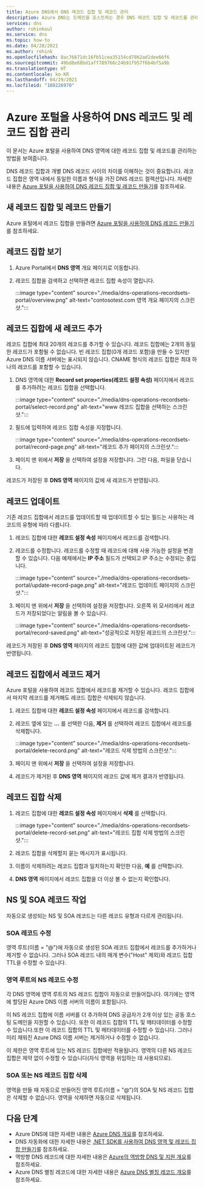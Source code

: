 ```yaml
---
title: Azure DNS에서 DNS 레코드 집합 및 레코드 관리
description: Azure DNS는 도메인을 호스트하는 경우 DNS 레코드 집합 및 레코드를 관리하는 기능을 제공합니다.
services: dns
author: rohinkoul
ms.service: dns
ms.topic: how-to
ms.date: 04/28/2021
ms.author: rohink
ms.openlocfilehash: 8ac76671dc16fb51cea35154cd7862ad1dee66f6
ms.sourcegitcommit: 49bd8e68bd1aff789766c24b91f957f6b4bf5a9b
ms.translationtype: HT
ms.contentlocale: ko-KR
ms.lasthandoff: 04/29/2021
ms.locfileid: "108226970"
---
```

# <a name="manage-dns-records-and-record-sets-by-using-the-azure-portal"></a>Azure 포털을 사용하여 DNS 레코드 및 레코드 집합 관리

이 문서는 Azure 포털을 사용하여 DNS 영역에 대한 레코드 집합 및 레코드를 관리하는 방법을 보여줍니다.

DNS 레코드 집합과 개별 DNS 레코드 사이의 차이를 이해하는 것이 중요합니다. 레코드 집합은 영역 내에서 동일한 이름과 형식을 가진 DNS 레코드 컬렉션입니다. 자세한 내용은 [Azure 포털을 사용하여 DNS 레코드 집합 및 레코드 만들기](./dns-getstarted-portal.md)를 참조하세요.

## <a name="create-a-new-record-set-and-record"></a>새 레코드 집합 및 레코드 만들기

Azure 포털에서 레코드 집합을 만들려면 [Azure 포털을 사용하여 DNS 레코드 만들기](./dns-getstarted-portal.md)를 참조하세요.

## <a name="view-a-record-set"></a>레코드 집합 보기

1. Azure Portal에서 **DNS 영역** 개요 페이지로 이동합니다.

1. 레코드 집합을 검색하고 선택하면 레코드 집합 속성이 열립니다.

    :::image type="content" source="./media/dns-operations-recordsets-portal/overview.png" alt-text="contosotest.com 영역 개요 페이지의 스크린샷.":::

## <a name="add-a-new-record-to-a-record-set"></a>레코드 집합에 새 레코드 추가

레코드 집합에 최대 20개의 레코드를 추가할 수 있습니다. 레코드 집합에는 2개의 동일한 레코드가 포함될 수 없습니다. 빈 레코드 집합(0개 레코드 포함)을 만들 수 있지만 Azure DNS 이름 서버에는 표시되지 않습니다. CNAME 형식의 레코드 집합은 최대 하나의 레코드를 포함할 수 있습니다.

1. DNS 영역에 대한 **Record set properties(레코드 설정 속성)** 페이지에서 레코드를 추가하려는 레코드 집합을 선택합니다.

    :::image type="content" source="./media/dns-operations-recordsets-portal/select-record.png" alt-text="www 레코드 집합을 선택하는 스크린샷.":::

1. 필드에 입력하여 레코드 집합 속성을 지정합니다.

    :::image type="content" source="./media/dns-operations-recordsets-portal/record-page.png" alt-text="레코드 추가 페이지의 스크린샷.":::

1. 페이지 맨 위에서 **저장** 을 선택하여 설정을 저장합니다. 그런 다음, 파일을 닫습니다.

레코드가 저장된 후 **DNS 영역** 페이지의 값에 새 레코드가 반영됩니다.

## <a name="update-a-record"></a>레코드 업데이트

기존 레코드 집합에서 레코드를 업데이트할 때 업데이트할 수 있는 필드는 사용하는 레코드의 유형에 따라 다릅니다.

1. 레코드 집합에 대한 **레코드 설정 속성** 페이지에서 레코드를 검색합니다.

1. 레코드를 수정합니다. 레코드를 수정할 때 레코드에 대해 사용 가능한 설정을 변경할 수 있습니다. 다음 예제에서는 **IP 주소** 필드가 선택되고 IP 주소는 수정되는 중입니다.

    :::image type="content" source="./media/dns-operations-recordsets-portal/update-record-page.png" alt-text="레코드 업데이트 페이지의 스크린샷.":::

1. 페이지 맨 위에서 **저장** 을 선택하여 설정을 저장합니다. 오른쪽 위 모서리에서 레코드가 저장되었다는 알림을 볼 수 있습니다.

    :::image type="content" source="./media/dns-operations-recordsets-portal/record-saved.png" alt-text="성공적으로 저장된 레코드의 스크린샷.":::

레코드가 저장된 후 **DNS 영역** 페이지의 레코드 집합에 대한 값에 업데이트된 레코드가 반영됩니다.

## <a name="remove-a-record-from-a-record-set"></a>레코드 집합에서 레코드 제거

Azure 포털을 사용하여 레코드 집합에서 레코드를 제거할 수 있습니다. 레코드 집합에서 마지막 레코드를 제거해도 레코드 집합은 삭제되지 않습니다.

1. 레코드 집합에 대한 **레코드 설정 속성** 페이지에서 레코드를 검색합니다.

1. 레코드 옆에 있는 **...** 를 선택한 다음, **제거** 를 선택하여 레코드 집합에서 레코드를 삭제합니다.

    :::image type="content" source="./media/dns-operations-recordsets-portal/delete-record.png" alt-text="레코드 삭제 방법의 스크린샷.":::

1. 페이지 맨 위에서 **저장** 을 선택하여 설정을 저장합니다.

1. 레코드가 제거된 후 **DNS 영역** 페이지의 레코드 값에 제거 결과가 반영됩니다.

## <a name="delete-a-record-set"></a><a name="delete"></a>레코드 집합 삭제

1. 레코드 집합에 대한 **레코드 설정 속성** 페이지에서 **삭제** 를 선택합니다.

    :::image type="content" source="./media/dns-operations-recordsets-portal/delete-record-set.png" alt-text="레코드 집합 삭제 방법의 스크린샷.":::

1. 레코드 집합을 삭제할지 묻는 메시지가 표시됩니다.

1. 이름이 삭제하려는 레코드 집합과 일치하는지 확인한 다음, **예** 를 선택합니다.

1. **DNS 영역** 페이지에서 레코드 집합을 더 이상 볼 수 없는지 확인합니다.

## <a name="work-with-ns-and-soa-records"></a>NS 및 SOA 레코드 작업

자동으로 생성되는 NS 및 SOA 레코드는 다른 레코드 유형과 다르게 관리됩니다.

### <a name="modify-soa-records"></a>SOA 레코드 수정

영역 루트(이름 = "\@")에 자동으로 생성된 SOA 레코드 집합에서 레코드를 추가하거나 제거할 수 없습니다. 그러나 SOA 레코드 내의 매개 변수("Host" 제외)와 레코드 집합 TTL을 수정할 수 있습니다.

### <a name="modify-ns-records-at-the-zone-apex"></a>영역 루트의 NS 레코드 수정

각 DNS 영역에 영역 루트의 NS 레코드 집합이 자동으로 만들어집니다. 여기에는 영역에 할당된 Azure DNS 이름 서버의 이름이 포함됩니다.

이 NS 레코드 집합에 이름 서버를 더 추가하여 DNS 공급자가 2개 이상 있는 공동 호스팅 도메인을 지원할 수 있습니다. 또한 이 레코드 집합의 TTL 및 메타데이터를 수정할 수 있습니다.또한 이 레코드 집합의 TTL 및 메타데이터를 수정할 수 있습니다. 그러나 미리 채워진 Azure DNS 이름 서버는 제거하거나 수정할 수 없습니다.

이 제한은 영역 루트에 있는 NS 레코드 집합에만 적용됩니다. 영역의 다른 NS 레코드 집합은 제약 없이 수정할 수 있습니다(자식 영역을 위임하는 데 사용되므로).

### <a name="delete-soa-or-ns-record-sets"></a>SOA 또는 NS 레코드 집합 삭제

영역을 만들 때 자동으로 만들어진 영역 루트(이름 = "\@")의 SOA 및 NS 레코드 집합은 삭제할 수 없습니다. 영역을 삭제하면 자동으로 삭제됩니다.

## <a name="next-steps"></a>다음 단계

* Azure DNS에 대한 자세한 내용은 [Azure DNS 개요](dns-overview.md)를 참조하세요.
* DNS 자동화에 대한 자세한 내용은 [.NET SDK를 사용하여 DNS 영역 및 레코드 집합 만들기](dns-sdk.md)를 참조하세요.
* 역방향 DNS 레코드에 대한 자세한 내용은 [Azure의 역방향 DNS 및 지원 개요](dns-reverse-dns-overview.md)를 참조하세요.
* Azure DNS 별칭 레코드에 대한 자세한 내용은 [Azure DNS 별칭 레코드 개요](dns-alias.md)를 참조하세요.